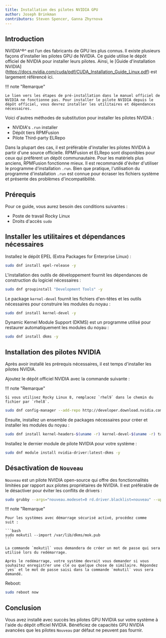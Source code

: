 ```yaml
---
title: Installation des pilotes NVIDIA GPU
author: Joseph Brinkman
contributors: Steven Spencer, Ganna Zhyrnova
---
```


## Introduction

NVIDIA^&reg;^ est l’un des fabricants de GPU les plus connus. Il existe plusieurs façons d'installer les pilotes GPU de NVIDIA. Ce guide utilise le dépôt officiel de NVIDIA pour installer leurs pilotes. Ainsi, le [Guide d'installation NVIDIA] (https://docs.nvidia.com/cuda/pdf/CUDA_Installation_Guide_Linux.pdf) est largement référencé ici.

!!! note "Remarque"

```
Le lien vers les étapes de pré-installation dans le manuel officiel de NVIDIA ne fonctionne pas. Pour installer le pilote NVIDIA depuis le dépôt officiel, vous devrez installer les utilitaires et dépendances nécessaires.
```

Voici d'autres méthodes de substitution pour installer les pilotes NVIDIA :

- NVIDIA's `.run` installer
- Dépôt tiers RPMFusion
- Pilote Third-party ELRepo

Dans la plupart des cas, il est préférable d'installer les pilotes NVIDIA à partir d'une source officielle. RPMFusion et ELRepo sont disponibles pour ceux qui préfèrent un dépôt communautaire. Pour les matériels plus anciens, RPMFusion fonctionne mieux. Il est recommandé d'éviter d'utiliser le programme d'installation `.run`. Bien que pratique, l'utilisation du programme d'installation `.run` est connue pour écraser les fichiers système et présente des problèmes d'incompatibilité.

## Prérequis

Pour ce guide, vous aurez besoin des conditions suivantes :

- Poste de travail Rocky Linux
- Droits d'accès `sudo`

## Installer les utilitaires et dépendances nécessaires

Installez le dépôt EPEL (Extra Packages for Enterprise Linux) :

```bash
sudo dnf install epel-release -y
```

L'installation des outils de développement fournit les dépendances de construction du logiciel nécessaires :

```bash
sudo dnf groupinstall "Development Tools" -y
```

Le package `kernel-devel` fournit les fichiers d'en-têtes et les outils nécessaires pour construire les modules du noyau :

```bash
sudo dnf install kernel-devel -y
```

Dynamic Kernel Module Support (DKMS) est un programme utilisé pour restaurer automatiquement les modules du noyau :

```bash
sudo dnf install dkms -y
```

## Installation des pilotes NVIDIA

Après avoir installé les prérequis nécessaires, il est temps d'installer les pilotes NVIDIA.

Ajoutez le dépôt officiel NVIDIA avec la commande suivante :

!!! note "Remarque"

```
Si vous utilisez Rocky Linux 8, remplacez `rhel9` dans le chemin du fichier par `rhel8`.
```

```bash
sudo dnf config-manager --add-repo http://developer.download.nvidia.com/compute/cuda/repos/rhel9/$(uname -i)/cuda-rhel9.repo
```

Ensuite, installez un ensemble de packages nécessaires pour créer et installer les modules du noyau :

```bash
sudo dnf install kernel-headers-$(uname -r) kernel-devel-$(uname -r) tar bzip2 make automake gcc gcc-c++ pciutils elfutils-libelf-devel libglvnd-opengl libglvnd-glx libglvnd-devel acpid pkgconf dkms -y
```

Installez le dernier module de pilote NVIDIA pour votre système :

```bash
sudo dnf module install nvidia-driver:latest-dkms -y
```

## Désactivation de `Nouveau`

`Nouveau` est un pilote NVIDIA open-source qui offre des fonctionnalités limitées par rapport aux pilotes propriétaires de NVIDIA. Il est préférable de le désactiver pour éviter les conflits de drivers :

```bash
sudo grubby --args="nouveau.modeset=0 rd.driver.blacklist=nouveau" --update-kernel=ALL
```

!!! note "Remarque"

````
Pour les systèmes avec démarrage sécurisé activé, procédez comme suit :

```bash
sudo mokutil --import /var/lib/dkms/mok.pub
```

La commande `mokutil` vous demandera de créer un mot de passe qui sera utilisé lors du redémarrage.

Après le redémarrage, votre système devrait vous demander si vous souhaitez enregistrer une clé ou quelque chose de similaire. Répondez `yes` et le mot de passe saisi dans la commande `mokutil` vous sera demandé.
````

Reboot:

```bash
sudo reboot now
```

## Conclusion

Vous avez installé avec succès les pilotes GPU NVIDIA sur votre système à l'aide du dépôt officiel NVIDIA. Bénéficiez de capacités GPU NVIDIA avancées que les pilotes `Nouveau` par défaut ne peuvent pas fournir.
